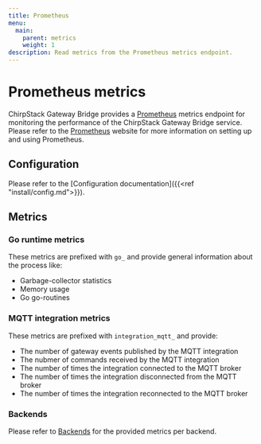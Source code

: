 ```yaml
---
title: Prometheus
menu:
  main:
    parent: metrics
    weight: 1
description: Read metrics from the Prometheus metrics endpoint.
---
```


# Prometheus metrics

ChirpStack Gateway Bridge provides a [Prometheus](https://prometheus.io/) metrics endpoint
for monitoring the performance of the ChirpStack Gateway Bridge service. Please refer to
the [Prometheus](https://prometheus.io/) website for more information on
setting up and using Prometheus.

## Configuration

Please refer to the [Configuration documentation]({{<ref "install/config.md">}}).

## Metrics

### Go runtime metrics

These metrics are prefixed with `go_` and provide general information about
the process like:

* Garbage-collector statistics
* Memory usage
* Go go-routines

### MQTT integration metrics

These metrics are prefixed with `integration_mqtt_` and provide:

* The number of gateway events published by the MQTT integration
* The nubmer of commands received by the MQTT integration
* The number of times the integration connected to the MQTT broker
* The number of times the integration disconnected from the MQTT broker
* The number of times the integration reconnected to the MQTT broker

### Backends

Please refer to [Backends](/gateway-bridge/backends/) for the provided metrics per backend.
